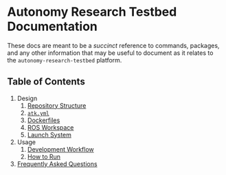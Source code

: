 # Autonomy Research Testbed Documentation

These docs are meant to be a _succinct_ reference to commands, packages, and any other
information that may be useful to document as it relates to the
`autonomy-research-testbed` platform.

## Table of Contents

1. Design
    1. [Repository Structure](./design/repository_structure.md)
    2. [`atk.yml`](./design/atk.md)
    3. [Dockerfiles](./design/dockerfiles.md)
    4. [ROS Workspace](./design/ros_workspace.md)
    5. [Launch System](./design/launch_system.md)
2. Usage
    1. [Development Workflow](./usage/development_workflow.md)
    2. [How to Run](./usage/how-to-run.md)
3. [Frequently Asked Questions](./misc/faq.md)
